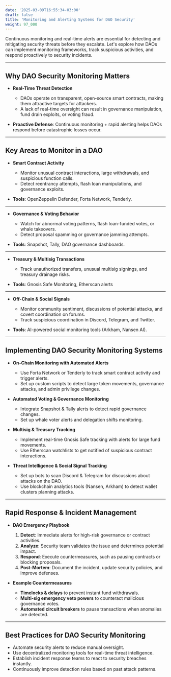 ```yaml
---
date: '2025-03-09T16:55:34-03:00'
draft: false
title: 'Monitoring and Alerting Systems for DAO Security'
weight: 97_000
---
```


Continuous monitoring and real-time alerts are essential for detecting and mitigating security threats before they escalate. Let's explore how DAOs can implement monitoring frameworks, track suspicious activities, and respond proactively to security incidents.  

---

## **Why DAO Security Monitoring Matters**  

- **Real-Time Threat Detection**  
  - DAOs operate on transparent, open-source smart contracts, making them attractive targets for attackers.  
  - A lack of real-time oversight can result in governance manipulation, fund drain exploits, or voting fraud.  

- **Proactive Defense**: Continuous monitoring + rapid alerting helps DAOs respond before catastrophic losses occur.  

---

## **Key Areas to Monitor in a DAO**  

- **Smart Contract Activity**  
  - Monitor unusual contract interactions, large withdrawals, and suspicious function calls.  
  - Detect reentrancy attempts, flash loan manipulations, and governance exploits.  

- **Tools**: OpenZeppelin Defender, Forta Network, Tenderly.  

---

- **Governance & Voting Behavior**  
  - Watch for abnormal voting patterns, flash loan-funded votes, or whale takeovers.  
  - Detect proposal spamming or governance jamming attempts.  

- **Tools**: Snapshot, Tally, DAO governance dashboards.  

---

- **Treasury & Multisig Transactions**  
  - Track unauthorized transfers, unusual multisig signings, and treasury drainage risks.  

- **Tools**: Gnosis Safe Monitoring, Etherscan alerts  

---

- **Off-Chain & Social Signals**  
  - Monitor community sentiment, discussions of potential attacks, and covert coordination on forums.  
  - Track suspicious coordination in Discord, Telegram, and Twitter.  

- **Tools**: AI-powered social monitoring tools (Arkham, Nansen AI).  

---

## **Implementing DAO Security Monitoring Systems**  

- **On-Chain Monitoring with Automated Alerts**  
  - Use Forta Network or Tenderly to track smart contract activity and trigger alerts.  
  - Set up custom scripts to detect large token movements, governance attacks, and admin privilege changes.  

- **Automated Voting & Governance Monitoring**  
  - Integrate Snapshot & Tally alerts to detect rapid governance changes.  
  - Set up whale voter alerts and delegation shifts monitoring.  

- **Multisig & Treasury Tracking**  
  - Implement real-time Gnosis Safe tracking with alerts for large fund movements.  
  - Use Etherscan watchlists to get notified of suspicious contract interactions.  

- **Threat Intelligence & Social Signal Tracking**  
  - Set up bots to scan Discord & Telegram for discussions about attacks on the DAO.  
  - Use blockchain analytics tools (Nansen, Arkham) to detect wallet clusters planning attacks.  

---

## **Rapid Response & Incident Management**  

- **DAO Emergency Playbook**  
    1. **Detect**: Immediate alerts for high-risk governance or contract activities.  
    2. **Analyze**: Security team validates the issue and determines potential impact.  
    3. **Respond**: Execute countermeasures, such as pausing contracts or blocking proposals.  
    4. **Post-Mortem**: Document the incident, update security policies, and improve defenses.  

- **Example Countermeasures**  
  - **Timelocks & delays** to prevent instant fund withdrawals.  
  - **Multi-sig emergency veto powers** to counteract malicious governance votes.  
  - **Automated circuit breakers** to pause transactions when anomalies are detected.  

---

## **Best Practices for DAO Security Monitoring**  

- Automate security alerts to reduce manual oversight.  
- Use decentralized monitoring tools for real-time threat intelligence.  
- Establish incident response teams to react to security breaches instantly.  
- Continuously improve detection rules based on past attack patterns.  

